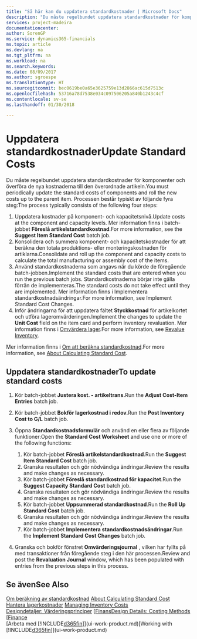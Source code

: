 ```yaml
---
title: "Så här kan du uppdatera standardkostnader | Microsoft Docs"
description: "Du måste regelbundet uppdatera standardkostnader för komponenter och överföra de nya kostnaderna till den överordnade artikeln."
services: project-madeira
documentationcenter: 
author: SorenGP
ms.service: dynamics365-financials
ms.topic: article
ms.devlang: na
ms.tgt_pltfrm: na
ms.workload: na
ms.search.keywords: 
ms.date: 08/09/2017
ms.author: sgroespe
ms.translationtype: HT
ms.sourcegitcommit: bec0619be0a65e3625759e13d2866ac615d7513c
ms.openlocfilehash: 53716a78d7538e034c097506205a840b1243c4cf
ms.contentlocale: sv-se
ms.lasthandoff: 01/30/2018

---
```

# <a name="update-standard-costs"></a><span data-ttu-id="3d7d5-103">Uppdatera standardkostnader</span><span class="sxs-lookup"><span data-stu-id="3d7d5-103">Update Standard Costs</span></span>
<span data-ttu-id="3d7d5-104">Du måste regelbundet uppdatera standardkostnader för komponenter och överföra de nya kostnaderna till den överordnade artikeln.</span><span class="sxs-lookup"><span data-stu-id="3d7d5-104">You must periodically update the standard costs of components and roll the new costs up to the parent item.</span></span> <span data-ttu-id="3d7d5-105">Processen består typiskt av följande fyra steg:</span><span class="sxs-lookup"><span data-stu-id="3d7d5-105">The process typically consists of the following four steps:</span></span>  

1.  <span data-ttu-id="3d7d5-106">Uppdatera kostnader på komponent- och kapacitetsnivå.</span><span class="sxs-lookup"><span data-stu-id="3d7d5-106">Update costs at the component and capacity levels.</span></span> <span data-ttu-id="3d7d5-107">Mer information finns i batch-jobbet **Föreslå artikelstandardkostnad**.</span><span class="sxs-lookup"><span data-stu-id="3d7d5-107">For more information, see the **Suggest Item Standard Cost** batch job.</span></span>  
2.  <span data-ttu-id="3d7d5-108">Konsolidera och summera komponent- och kapacitetskostnader för att beräkna den totala produktions- eller monteringskostnaden för artiklarna.</span><span class="sxs-lookup"><span data-stu-id="3d7d5-108">Consolidate and roll up the component and capacity costs to calculate the total manufacturing or assembly cost of the items.</span></span>  
3.  <span data-ttu-id="3d7d5-109">Använd standardkostnaderna som angavs när du körde de föregående batch-jobben.</span><span class="sxs-lookup"><span data-stu-id="3d7d5-109">Implement the standard costs that are entered when you run the previous batch jobs.</span></span> <span data-ttu-id="3d7d5-110">Standardkostnaderna börjar inte gälla förrän de implementeras.</span><span class="sxs-lookup"><span data-stu-id="3d7d5-110">The standard costs do not take effect until they are implemented.</span></span> <span data-ttu-id="3d7d5-111">Mer information finns i Implementera standardkostnadsändringar.</span><span class="sxs-lookup"><span data-stu-id="3d7d5-111">For more information, see Implement Standard Cost Changes.</span></span>  
4.  <span data-ttu-id="3d7d5-112">Inför ändringarna för att uppdatera fältet **Styckkostnad** för artikelkortet och utföra lageromvärderingen.</span><span class="sxs-lookup"><span data-stu-id="3d7d5-112">Implement the changes to update the **Unit Cost** field on the item card and perform inventory revaluation.</span></span> <span data-ttu-id="3d7d5-113">Mer information finns i [Omvärdera lager](inventory-how-revalue-inventory.md).</span><span class="sxs-lookup"><span data-stu-id="3d7d5-113">For more information, see [Revalue Inventory](inventory-how-revalue-inventory.md).</span></span>  

<span data-ttu-id="3d7d5-114">Mer information finns i [Om att beräkna standardkostnad](finance-about-calculating-standard-cost.md).</span><span class="sxs-lookup"><span data-stu-id="3d7d5-114">For more information, see [About Calculating Standard Cost](finance-about-calculating-standard-cost.md).</span></span>  
## <a name="to-update-standard-costs"></a><span data-ttu-id="3d7d5-115">Uppdatera standardkostnader</span><span class="sxs-lookup"><span data-stu-id="3d7d5-115">To update standard costs</span></span>  
1.  <span data-ttu-id="3d7d5-116">Kör batch-jobbet **Justera kost. - artikeltrans.**</span><span class="sxs-lookup"><span data-stu-id="3d7d5-116">Run the **Adjust Cost-Item Entries** batch job.</span></span>  
2.  <span data-ttu-id="3d7d5-117">Kör batch-jobbet **Bokför lagerkostnad i redov.**</span><span class="sxs-lookup"><span data-stu-id="3d7d5-117">Run the **Post Inventory Cost to G/L** batch job.</span></span>  
3.  <span data-ttu-id="3d7d5-118">Öppna **Standardkostnadsformulär** och använd en eller flera av följande funktioner:</span><span class="sxs-lookup"><span data-stu-id="3d7d5-118">Open the **Standard Cost Worksheet** and use one or more of the following functions:</span></span>  

    1.  <span data-ttu-id="3d7d5-119">Kör batch-jobbet **Föreslå artikelstandardkostnad**.</span><span class="sxs-lookup"><span data-stu-id="3d7d5-119">Run the **Suggest Item Standard Cost** batch job.</span></span>  
    2.  <span data-ttu-id="3d7d5-120">Granska resultaten och gör nödvändiga ändringar.</span><span class="sxs-lookup"><span data-stu-id="3d7d5-120">Review the results and make changes as necessary.</span></span>  
    3.  <span data-ttu-id="3d7d5-121">Kör batch-jobbet **Föreslå standardkostnad för kapacitet**.</span><span class="sxs-lookup"><span data-stu-id="3d7d5-121">Run the **Suggest Capacity Standard Cost** batch job.</span></span>  
    4.  <span data-ttu-id="3d7d5-122">Granska resultaten och gör nödvändiga ändringar.</span><span class="sxs-lookup"><span data-stu-id="3d7d5-122">Review the results and make changes as necessary.</span></span>
    5. <span data-ttu-id="3d7d5-123">Kör batch-jobbet **Uppsummerad standardkostnad**.</span><span class="sxs-lookup"><span data-stu-id="3d7d5-123">Run the **Roll Up Standard Cost** batch job.</span></span>
    6.  <span data-ttu-id="3d7d5-124">Granska resultaten och gör nödvändiga ändringar.</span><span class="sxs-lookup"><span data-stu-id="3d7d5-124">Review the results and make changes as necessary.</span></span>
    7.  <span data-ttu-id="3d7d5-125">Kör batch-jobbet **Implementera standardkostnadsändringar**.</span><span class="sxs-lookup"><span data-stu-id="3d7d5-125">Run the **Implement Standard Cost Changes** batch job.</span></span>  
4.  <span data-ttu-id="3d7d5-126">Granska och bokför fönstret  **Omvärderingsjournal** , vilken har fyllts på med transaktioner från föregående steg i den här processen.</span><span class="sxs-lookup"><span data-stu-id="3d7d5-126">Review and post the **Revaluation Journal** window, which has been populated with entries from the previous steps in this process.</span></span>  

## <a name="see-also"></a><span data-ttu-id="3d7d5-127">Se även</span><span class="sxs-lookup"><span data-stu-id="3d7d5-127">See Also</span></span>  
 <span data-ttu-id="3d7d5-128">[Om beräkning av standardkostnad](finance-about-calculating-standard-cost.md) </span><span class="sxs-lookup"><span data-stu-id="3d7d5-128">[About Calculating Standard Cost](finance-about-calculating-standard-cost.md) </span></span>  
 <span data-ttu-id="3d7d5-129">[Hantera lagerkostnader](finance-manage-inventory-costs.md) </span><span class="sxs-lookup"><span data-stu-id="3d7d5-129">[Managing Inventory Costs](finance-manage-inventory-costs.md) </span></span>  
 <span data-ttu-id="3d7d5-130">[Designdetaljer: Värderingsprinciper](design-details-costing-methods.md) [[Finans](finance.md)</span><span class="sxs-lookup"><span data-stu-id="3d7d5-130">[Design Details: Costing Methods](design-details-costing-methods.md) [[Finance](finance.md)</span></span>  
 <span data-ttu-id="3d7d5-131">[Arbeta med [!INCLUDE[d365fin](includes/d365fin_md.md)]](ui-work-product.md)</span><span class="sxs-lookup"><span data-stu-id="3d7d5-131">[Working with [!INCLUDE[d365fin](includes/d365fin_md.md)]](ui-work-product.md)</span></span>  

